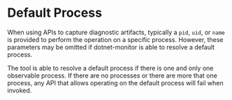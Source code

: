 # Default Process

When using APIs to capture diagnostic artifacts, typically a `pid`, `uid`, or `name` is provided to perform the operation on a specific process. However, these parameters may be omitted if dotnet-monitor is able to resolve a default process.

The tool is able to resolve a default process if there is one and only one observable process. If there are no processes or there are more that one process, any API that allows operating on the default process will fail when invoked.